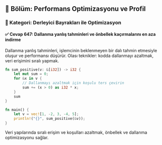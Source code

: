 ## 📘 Bölüm: Performans Optimizasyonu ve Profil
### 🔹 Kategori: Derleyici Bayrakları ile Optimizasyon
#### ✅ Cevap 647: Dallanma yanlış tahminleri ve önbellek kaçırmalarını en aza indirme

Dallanma yanlış tahminleri, işlemcinin beklenmeyen bir dalı tahmin etmesiyle oluşur ve performansı düşürür. Olası teknikler: kodda dallanmayı azaltmak, veri erişimini sıralı yapmak.

```rust
fn sum_positive(v: &[i32]) -> i32 {
    let mut sum = 0;
    for &x in v {
        // Dallanmayı azaltmak için koşulu ters çevirin
        sum += (x > 0) as i32 * x;
    }
    sum
}

fn main() {
    let v = vec![1, -2, 3, -4, 5];
    println!("{}", sum_positive(&v));
}
```

Veri yapılarında sıralı erişim ve koşulları azaltmak, önbellek ve dallanma optimizasyonu sağlar.
